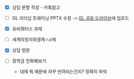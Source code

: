 
- [x] 상담 문항 작성 - 카톡참고
- [ ] GL 리더십 트레이닝 PPTX 수정 -> [GL 공유 드라이브](https://drive.google.com/drive/folders/1SZFVXVBsuBf-AJgMzvhUKprQC7oT2KDf?usp=drive_link)에 업로드

- [x] 유비쿼터스 과제
- [ ] 세계의정치와경제 rㅘ제 
- [x] 상담 방문
- [ ] 장학금 전화해보기
	- 대체 뭐 때문에 자꾸 반려되는건지? 정확히 파악
